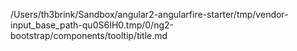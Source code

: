 /Users/th3brink/Sandbox/angular2-angularfire-starter/tmp/vendor-input_base_path-qu0S6IH0.tmp/0/ng2-bootstrap/components/tooltip/title.md